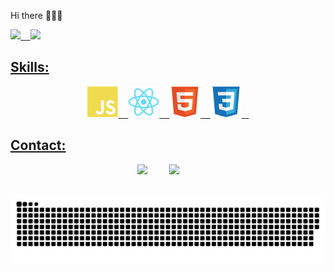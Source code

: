 Hi there 👨🏾‍💻

<!--
**raphael-caninde/raphael-caninde** is a ✨ _special_ ✨ repository because its `README.md` (this file) appears on your GitHub profile.

Here are some ideas to get you started:

- 🔭 I’m currently working on ...
- 🌱 I’m currently learning ...
- 👯 I’m looking to collaborate on ...
- 🤔 I’m looking for help with ...
- 💬 Ask me about ...
- 📫 How to reach me: ...
- 😄 Pronouns: ...
- ⚡ Fun fact: ...
-->
 <div style="display: flex">
  <a href="https://github.com/raphael-caninde">
  <img height="160em" src="https://github-readme-stats.vercel.app/api?username=raphael-caninde&show_icons=true&theme=tokyonight&include_all_commits=true&count_private=true"/>&nbsp;&nbsp;&nbsp;
  <img height="160em" src="https://github-readme-stats.vercel.app/api/top-langs/?username=raphael-caninde&layout=compact&langs_count=7&theme=tokyonight"/>
 </div>
 
 <h2>Skills:</h2>
 
 <div align="center">
  <img  alt="Rapha-Js" height="50" width="50" src="https://raw.githubusercontent.com/devicons/devicon/master/icons/javascript/javascript-plain.svg">&nbsp;&nbsp;&nbsp;
  <img  alt="Rapha-React" height="50" width="50" src="https://raw.githubusercontent.com/devicons/devicon/master/icons/react/react-original.svg">&nbsp;&nbsp;&nbsp;
  <img  alt="Rapha-HTML" height="50" width="50" src="https://raw.githubusercontent.com/devicons/devicon/master/icons/html5/html5-original.svg">&nbsp;&nbsp;&nbsp;
  <img  alt="Rapha-CSS" height="50" width="50" src="https://raw.githubusercontent.com/devicons/devicon/master/icons/css3/css3-original.svg">&nbsp;&nbsp;&nbsp;  
 </div>
 
 <h2>Contact:</h2>
 
<div align="center">
  <a href="mailto:rafaelloliveira2@gmail.com" target="_blank"><img src="https://img.shields.io/badge/Gmail-D14836?style=for-the-badge&logo=gmail&logoColor=white" target="_blank"></a>
  &nbsp;&nbsp;&nbsp;&nbsp;&nbsp;&nbsp;&nbsp;
  <a href="https://www.linkedin.com/in/raphael-oliveiratiroc/" target="_blank"><img src="https://img.shields.io/badge/-LinkedIn-%230077B5?style=for-the-badge&logo=linkedin&logoColor=white alt="Linkedin"></a>
  &nbsp;&nbsp;&nbsp;&nbsp;&nbsp;&nbsp;&nbsp;
</div>  
   
 &nbsp;&nbsp;&nbsp;&nbsp;&nbsp;&nbsp;&nbsp;![Snake animation](https://github.com/raphael-caninde/raphael-caninde/blob/output/github-contribution-grid-snake.svg)   
 
